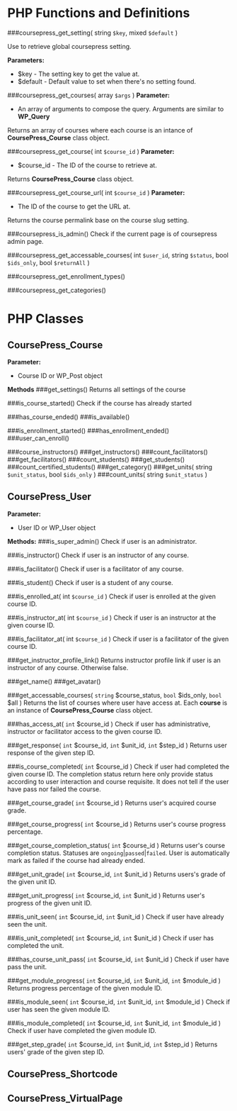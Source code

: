 # PHP Functions and Definitions
###coursepress_get_setting( string `$key`, mixed `$default` )

Use to retrieve global coursepress setting.

**Parameters:**
* $key - The setting key to get the value at.
* $default - Default value to set when there's no setting found.

###coursepress_get_courses( array `$args` )
**Parameter:**
* An array of arguments to compose the query. Arguments are similar to **WP_Query**

Returns an array of courses where each course is an intance of **CoursePress_Course** class object.

###coursepress_get_course( int `$course_id` )
**Parameter:**
* $course_id - The ID of the course to retrieve at.

Returns **CoursePress_Course** class object.


###coursepress_get_course_url( int `$course_id` )
**Parameter:**
* The ID of the course to get the URL at.

Returns the course permalink base on the course slug setting.


###coursepress_is_admin()
Check if the current page is of coursepress admin page.


###coursepress_get_accessable_courses( int `$user_id`, string `$status`, bool `$ids_only`, bool `$returnAll` )


###coursepress_get_enrollment_types()


###coursepress_get_categories()


# PHP Classes
CoursePress_Course
-
**Parameter:**
* Course ID or WP_Post object

**Methods**
###get_settings()
Returns all settings of the course

###is_course_started()
Check if the course has already started

###has_course_ended()
###is_available()

###is_enrollment_started()
###has_enrollment_ended()
###user_can_enroll()

###course_instructors()
###get_instructors()
###count_facilitators()
###get_facilitators()
###count_students()
###get_students()
###count_certified_students()
###get_category()
###get_units( string `$unit_status`, bool `$ids_only` )
###count_units( string `$unit_status` )


CoursePress_User
-
**Parameter:**
* User ID or WP_User object

**Methods:**
###is_super_admin()
Check if user is an administrator.

###is_instructor()
Check if user is an instructor of any course.

###is_facilitator()
Check if user is a facilitator of any course.

###is_student()
Check if user is a student of any course.

###is_enrolled_at( int `$course_id` )
Check if user is enrolled at the given course ID.

###is_instructor_at( int `$course_id` )
Check if user is an instructor at the given course ID.

###is_facilitator_at( int `$course_id` )
Check if user is a facilitator of the given course ID.

###get_instructor_profile_link()
Returns instructor profile link if user is an instructor of any course. Otherwise false.

###get_name()
###get_avatar()

###get_accessable_courses( `string` $course_status, `bool` $ids_only, `bool` $all )
Returns the list of courses where user have access at. Each **course** is an instance of **CoursePress_Course** class object.

###has_access_at( `int` $course_id )
Check if user has administrative, instructor or facilitator access to the given course ID.

###get_response( `int` $course_id, `int` $unit_id, `int` $step_id )
Returns user response of the given step ID.

###is_course_completed( `int` $course_id )
Check if user had completed the given course ID.
The completion status return here only provide status according to user interaction and course requisite. It does not tell if the user have pass nor failed the course.

###get_course_grade( `int` $course_id )
Returns user's acquired course grade.

###get_course_progress( `int` $course_id )
Returns user's course progress percentage.

###get_course_completion_status( `int` $course_id )
Returns user's course completion status. Statuses are `ongoing`|`passed`|`failed`.
User is automatically mark as failed if the course had already ended.

###get_unit_grade( `int` $course_id, `int` $unit_id )
Returns users's grade of the given unit ID.

###get_unit_progress( `int` $course_id, `int` $unit_id )
Returns user's progress of the given unit ID.

###is_unit_seen( `int` $course_id, `int` $unit_id )
Check if user have already seen the unit.

###is_unit_completed( `int` $course_id, `int` $unit_id )
Check if user has completed the unit.

###has_course_unit_pass( `int` $course_id, `int` $unit_id )
Check if user have pass the unit.

###get_module_progress( `int` $course_id, `int` $unit_id, `int` $module_id )
Returns progress percentage of the given module ID.

###is_module_seen( `int` $course_id, `int` $unit_id, `int` $module_id )
Check if user has seen the given module ID.

###is_module_completed( `int` $course_id, `int` $unit_id, `int` $module_id )
Check if user have completed the given module ID.

###get_step_grade( `int` $course_id, `int` $unit_id, `int` $step_id )
Returns users' grade of the given step ID.

CoursePress_Shortcode
-

CoursePress_VirtualPage
-
